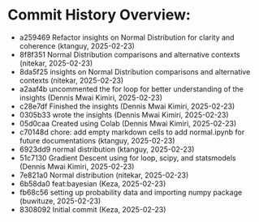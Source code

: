 # Commit History Overview:
- a259469 Refactor insights on Normal Distribution for clarity and coherence (ktanguy, 2025-02-23)
- 8f8f351 Normal Distribution comparisons and alternative contexts (nitekar, 2025-02-23)
- 8da5f25 insights on Normal Distribution comparisons and alternative contexts (nitekar, 2025-02-23)
- a2aaf4b uncommented the for loop for better understanding of the insights (Dennis Mwai Kimiri, 2025-02-23)
- c28e7df Finished the insights (Dennis Mwai Kimiri, 2025-02-23)
- 0305b33 wrote the insights (Dennis Mwai Kimiri, 2025-02-23)
- 05d0caa Created using Colab (Dennis Mwai Kimiri, 2025-02-23)
- c70148d chore: add empty markdown cells to add  normal.ipynb for future documentations (ktanguy, 2025-02-23)
- 6923dd9 normal distribution (ktanguy, 2025-02-23)
- 51c7130 Gradient Descent using for loop, scipy, and statsmodels (Dennis Mwai Kimiri, 2025-02-23)
- 7e821a0 Normal distribution (nitekar, 2025-02-23)
- 6b58da0 feat:bayesian (Keza, 2025-02-23)
- fb68c56 setting up probability data and importing numpy package (buwituze, 2025-02-23)
- 8308092 Initial commit (Keza, 2025-02-23)
